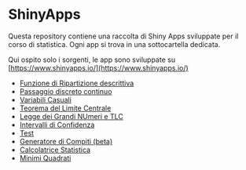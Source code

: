# ShinyApps

Questa repository contiene una raccolta di Shiny Apps sviluppate per il corso di statistica.
Ogni app si trova in una sottocartella dedicata.

Qui ospito solo i sorgenti, le app sono sviluppate su [https://www.shinyapps.io/](https://www.shinyapps.io/)

-   [Funzione di Ripartizione descrittiva](https://patrizio-frederic.shinyapps.io/FdR_descrittiva/)
-   [Passaggio discreto continuo](https://patrizio-frederic.shinyapps.io/discreto-continuo/)
-   [Variabili Casuali](https://patrizio-frederic.shinyapps.io/prob/)
-   [Teorema del Limite Centrale](https://patrizio-frederic.shinyapps.io/TLC_/)
-   [Legge dei Grandi NUmeri e TLC](https://ixpat.shinyapps.io/LFGN/)
-   [Intervalli di Confidenza](https://patrizio-frederic.shinyapps.io/IdC_/)
-   [Test](https://ixpat.shinyapps.io/Test/)
-   [Generatore di Compiti (beta)](https://ixpat.shinyapps.io/compiti-rand/)
-   [Calcolatrice Statistica](https://ixpat.shinyapps.io/calc/)
-   [Minimi Quadrati](https://ixpat.shinyapps.io/Least-Squares/)
